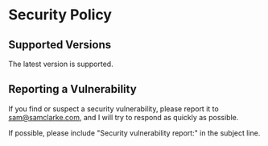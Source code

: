 # Security Policy

## Supported Versions

The latest version is supported.

## Reporting a Vulnerability

If you find or suspect a security vulnerability, please report it to sam@samclarke.com, and I will try to respond as quickly as possible.

If possible, please include "Security vulnerability report:" in the subject line.
